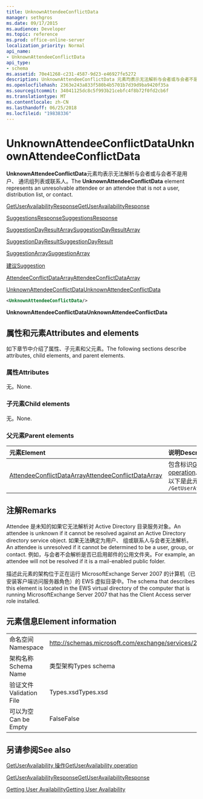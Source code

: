 ```yaml
---
title: UnknownAttendeeConflictData
manager: sethgros
ms.date: 09/17/2015
ms.audience: Developer
ms.topic: reference
ms.prod: office-online-server
localization_priority: Normal
api_name:
- UnknownAttendeeConflictData
api_type:
- schema
ms.assetid: 70e41268-c231-4587-9d23-e46927fe5272
description: UnknownAttendeeConflictData 元素均表示无法解析与会者或与会者不是用户、 通讯组列表或联系人。
ms.openlocfilehash: 2363e243a833f580b4b5701b7d39d9ba9420f35a
ms.sourcegitcommit: 34041125dc8c5f993b21cebfc4f8b72f0fd2cb6f
ms.translationtype: MT
ms.contentlocale: zh-CN
ms.lasthandoff: 06/25/2018
ms.locfileid: "19838336"
---
```

# <a name="unknownattendeeconflictdata"></a><span data-ttu-id="506c6-103">UnknownAttendeeConflictData</span><span class="sxs-lookup"><span data-stu-id="506c6-103">UnknownAttendeeConflictData</span></span>

<span data-ttu-id="506c6-104">**UnknownAttendeeConflictData**元素均表示无法解析与会者或与会者不是用户、 通讯组列表或联系人。</span><span class="sxs-lookup"><span data-stu-id="506c6-104">The **UnknownAttendeeConflictData** element represents an unresolvable attendee or an attendee that is not a user, distribution list, or contact.</span></span> 
  
[<span data-ttu-id="506c6-105">GetUserAvailabilityResponse</span><span class="sxs-lookup"><span data-stu-id="506c6-105">GetUserAvailabilityResponse</span></span>](getuseravailabilityresponse.md)
  
[<span data-ttu-id="506c6-106">SuggestionsResponse</span><span class="sxs-lookup"><span data-stu-id="506c6-106">SuggestionsResponse</span></span>](suggestionsresponse.md)
  
[<span data-ttu-id="506c6-107">SuggestionDayResultArray</span><span class="sxs-lookup"><span data-stu-id="506c6-107">SuggestionDayResultArray</span></span>](suggestiondayresultarray.md)
  
[<span data-ttu-id="506c6-108">SuggestionDayResult</span><span class="sxs-lookup"><span data-stu-id="506c6-108">SuggestionDayResult</span></span>](suggestiondayresult.md)
  
[<span data-ttu-id="506c6-109">SuggestionArray</span><span class="sxs-lookup"><span data-stu-id="506c6-109">SuggestionArray</span></span>](suggestionarray.md)
  
[<span data-ttu-id="506c6-110">建议</span><span class="sxs-lookup"><span data-stu-id="506c6-110">Suggestion</span></span>](suggestion.md)
  
[<span data-ttu-id="506c6-111">AttendeeConflictDataArray</span><span class="sxs-lookup"><span data-stu-id="506c6-111">AttendeeConflictDataArray</span></span>](attendeeconflictdataarray.md)
  
[<span data-ttu-id="506c6-112">UnknownAttendeeConflictData</span><span class="sxs-lookup"><span data-stu-id="506c6-112">UnknownAttendeeConflictData</span></span>](unknownattendeeconflictdata.md)
  
```xml
<UnknownAttendeeConflictData/>
```

 <span data-ttu-id="506c6-113">**UnknownAttendeeConflictData**</span><span class="sxs-lookup"><span data-stu-id="506c6-113">**UnknownAttendeeConflictData**</span></span>
## <a name="attributes-and-elements"></a><span data-ttu-id="506c6-114">属性和元素</span><span class="sxs-lookup"><span data-stu-id="506c6-114">Attributes and elements</span></span>

<span data-ttu-id="506c6-115">如下章节中介绍了属性、子元素和父元素。</span><span class="sxs-lookup"><span data-stu-id="506c6-115">The following sections describe attributes, child elements, and parent elements.</span></span>
  
### <a name="attributes"></a><span data-ttu-id="506c6-116">属性</span><span class="sxs-lookup"><span data-stu-id="506c6-116">Attributes</span></span>

<span data-ttu-id="506c6-117">无。</span><span class="sxs-lookup"><span data-stu-id="506c6-117">None.</span></span>
  
### <a name="child-elements"></a><span data-ttu-id="506c6-118">子元素</span><span class="sxs-lookup"><span data-stu-id="506c6-118">Child elements</span></span>

<span data-ttu-id="506c6-119">无。</span><span class="sxs-lookup"><span data-stu-id="506c6-119">None.</span></span>
  
### <a name="parent-elements"></a><span data-ttu-id="506c6-120">父元素</span><span class="sxs-lookup"><span data-stu-id="506c6-120">Parent elements</span></span>

|<span data-ttu-id="506c6-121">**元素**</span><span class="sxs-lookup"><span data-stu-id="506c6-121">**Element**</span></span>|<span data-ttu-id="506c6-122">**说明**</span><span class="sxs-lookup"><span data-stu-id="506c6-122">**Description**</span></span>|
|:-----|:-----|
|[<span data-ttu-id="506c6-123">AttendeeConflictDataArray</span><span class="sxs-lookup"><span data-stu-id="506c6-123">AttendeeConflictDataArray</span></span>](attendeeconflictdataarray.md) <br/> |<span data-ttu-id="506c6-124">包含标识[GetUserAvailability 操作](getuseravailability-operation.md)中的查询与会者冲突数据的数组。</span><span class="sxs-lookup"><span data-stu-id="506c6-124">Contains an array of conflict data for queried attendees identified in the [GetUserAvailability operation](getuseravailability-operation.md).</span></span>  <br/> <span data-ttu-id="506c6-125">以下是此元素的 XPath 表达式：</span><span class="sxs-lookup"><span data-stu-id="506c6-125">The following is the XPath expression to this element:</span></span>  <br/>  `/GetUserAvailabilityResponse/SuggestionsResponse/SuggestionDayResultArray/SuggestionDayResult[i]/SuggestionArray/Suggestion[i]/AttendeeConflictDataArray` <br/> |
   
## <a name="remarks"></a><span data-ttu-id="506c6-126">注解</span><span class="sxs-lookup"><span data-stu-id="506c6-126">Remarks</span></span>

<span data-ttu-id="506c6-127">Attendee 是未知的如果它无法解析对 Active Directory 目录服务对象。</span><span class="sxs-lookup"><span data-stu-id="506c6-127">An attendee is unknown if it cannot be resolved against an Active Directory directory service object.</span></span> <span data-ttu-id="506c6-128">如果无法确定为用户、 组或联系人与会者无法解析。</span><span class="sxs-lookup"><span data-stu-id="506c6-128">An attendee is unresolved if it cannot be determined to be a user, group, or contact.</span></span> <span data-ttu-id="506c6-129">例如，与会者不会解析是否已启用邮件的公用文件夹。</span><span class="sxs-lookup"><span data-stu-id="506c6-129">For example, an attendee will not be resolved if it is a mail-enabled public folder.</span></span>
  
<span data-ttu-id="506c6-130">描述此元素的架构位于正在运行 MicrosoftExchange Server 2007 的计算机（已安装客户端访问服务器角色）的 EWS 虚拟目录中。</span><span class="sxs-lookup"><span data-stu-id="506c6-130">The schema that describes this element is located in the EWS virtual directory of the computer that is running MicrosoftExchange Server 2007 that has the Client Access server role installed.</span></span>
  
## <a name="element-information"></a><span data-ttu-id="506c6-131">元素信息</span><span class="sxs-lookup"><span data-stu-id="506c6-131">Element information</span></span>

|||
|:-----|:-----|
|<span data-ttu-id="506c6-132">命名空间</span><span class="sxs-lookup"><span data-stu-id="506c6-132">Namespace</span></span>  <br/> |http://schemas.microsoft.com/exchange/services/2006/types  <br/> |
|<span data-ttu-id="506c6-133">架构名称</span><span class="sxs-lookup"><span data-stu-id="506c6-133">Schema Name</span></span>  <br/> |<span data-ttu-id="506c6-134">类型架构</span><span class="sxs-lookup"><span data-stu-id="506c6-134">Types schema</span></span>  <br/> |
|<span data-ttu-id="506c6-135">验证文件</span><span class="sxs-lookup"><span data-stu-id="506c6-135">Validation File</span></span>  <br/> |<span data-ttu-id="506c6-136">Types.xsd</span><span class="sxs-lookup"><span data-stu-id="506c6-136">Types.xsd</span></span>  <br/> |
|<span data-ttu-id="506c6-137">可以为空</span><span class="sxs-lookup"><span data-stu-id="506c6-137">Can be Empty</span></span>  <br/> |<span data-ttu-id="506c6-138">False</span><span class="sxs-lookup"><span data-stu-id="506c6-138">False</span></span>  <br/> |
   
## <a name="see-also"></a><span data-ttu-id="506c6-139">另请参阅</span><span class="sxs-lookup"><span data-stu-id="506c6-139">See also</span></span>



[<span data-ttu-id="506c6-140">GetUserAvailability 操作</span><span class="sxs-lookup"><span data-stu-id="506c6-140">GetUserAvailability operation</span></span>](getuseravailability-operation.md)
  
[<span data-ttu-id="506c6-141">GetUserAvailabilityResponse</span><span class="sxs-lookup"><span data-stu-id="506c6-141">GetUserAvailabilityResponse</span></span>](getuseravailabilityresponse.md)


[<span data-ttu-id="506c6-142">Getting User Availability</span><span class="sxs-lookup"><span data-stu-id="506c6-142">Getting User Availability</span></span>](http://msdn.microsoft.com/library/d4133fcb-9b0f-4e6b-aadf-a389da83516a%28Office.15%29.aspx)

